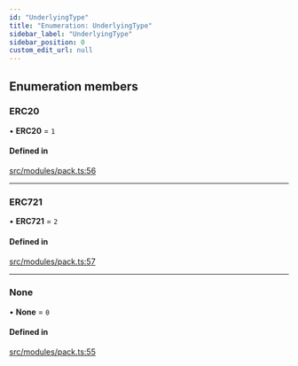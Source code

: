 ```yaml
---
id: "UnderlyingType"
title: "Enumeration: UnderlyingType"
sidebar_label: "UnderlyingType"
sidebar_position: 0
custom_edit_url: null
---
```


## Enumeration members

### ERC20

• **ERC20** = `1`

#### Defined in

[src/modules/pack.ts:56](https://github.com/PrasoonPratham/nftlabs-sdk-ts/blob/3077f6d/src/modules/pack.ts#L56)

---

### ERC721

• **ERC721** = `2`

#### Defined in

[src/modules/pack.ts:57](https://github.com/PrasoonPratham/nftlabs-sdk-ts/blob/3077f6d/src/modules/pack.ts#L57)

---

### None

• **None** = `0`

#### Defined in

[src/modules/pack.ts:55](https://github.com/PrasoonPratham/nftlabs-sdk-ts/blob/3077f6d/src/modules/pack.ts#L55)
